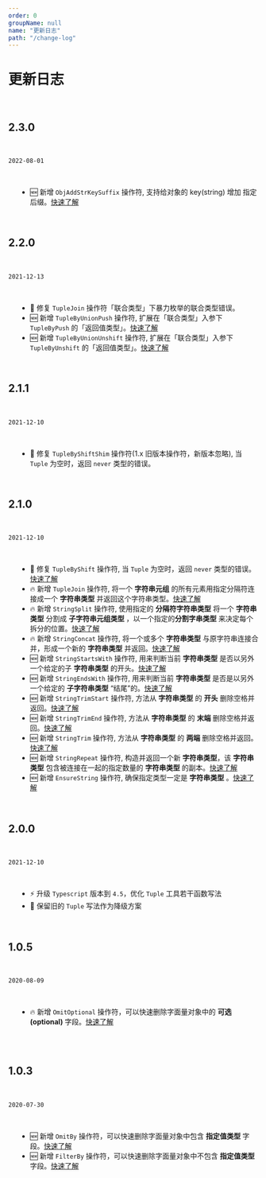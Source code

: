 ```yaml
---
order: 0
groupName: null
name: "更新日志"
path: "/change-log"
---
```


# 更新日志

<br />

## 2.3.0

<br />

`2022-08-01`

<br />

- 🆕 新增 `ObjAddStrKeySuffix` 操作符, 支持给对象的 key(string) 增加 指定后缀。[快速了解](/utils/obj-add-str-key-suffix)

<br />

## 2.2.0

<br />

`2021-12-13`

<br />

- 🐞 修复 `TupleJoin` 操作符「联合类型」下暴力枚举的联合类型错误。
- 🆕 新增 `TupleByUnionPush` 操作符, 扩展在「联合类型」入参下 `TupleByPush` 的「返回值类型」。[快速了解](/tuple/tuple-by-union-push)
- 🆕 新增 `TupleByUnionUnshift` 操作符, 扩展在「联合类型」入参下 `TupleByUnshift` 的「返回值类型」。[快速了解](/tuple/tuple-by-union-unshift)

<br />

## 2.1.1

<br />

`2021-12-10`

<br />

- 🐞 修复 `TupleByShiftShim` 操作符(1.x 旧版本操作符，新版本忽略), 当 `Tuple` 为空时，返回 `never` 类型的错误。

<br />

## 2.1.0

<br />

`2021-12-10`

<br />

- 🐞 修复 `TupleByShift` 操作符, 当 `Tuple` 为空时，返回 `never` 类型的错误。[快速了解](/tuple/tuple-by-shift)
- 🔥 新增 `TupleJoin` 操作符, 将一个 **字符串元组** 的所有元素用指定分隔符连接成一个 **字符串类型** 并返回这个字符串类型。[快速了解](/tuple/tuple-join)
- 🔥 新增 `StringSplit` 操作符, 使用指定的 **分隔符字符串类型** 将一个 **字符串类型** 分割成 **子字符串元组类型** ，以一个指定的**分割字串类型** 来决定每个拆分的位置。[快速了解](/string/split)
- 🔥 新增 `StringConcat` 操作符, 将一个或多个 **字符串类型** 与原字符串连接合并，形成一个新的 **字符串类型** 并返回。[快速了解](/string/concat)
- 🆕 新增 `StringStartsWith` 操作符, 用来判断当前 **字符串类型** 是否以另外一个给定的子 **字符串类型** 的开头。[快速了解](/string/starts-with)
- 🆕 新增 `StringEndsWith` 操作符, 用来判断当前 **字符串类型** 是否是以另外一个给定的 **子字符串类型** “结尾”的。[快速了解](/string/ends-with)
- 🆕 新增 `StringTrimStart` 操作符, 方法从 **字符串类型** 的 **开头** 删除空格并返回。[快速了解](/string/trim-start)
- 🆕 新增 `StringTrimEnd` 操作符, 方法从 **字符串类型** 的 **末端** 删除空格并返回。[快速了解](/string/trim-end)
- 🆕 新增 `StringTrim` 操作符, 方法从 **字符串类型** 的 **两端** 删除空格并返回。[快速了解](/string/trim)
- 🆕 新增 `StringRepeat` 操作符, 构造并返回一个新 **字符串类型**，该 **字符串类型** 包含被连接在一起的指定数量的 **字符串类型** 的副本。[快速了解](/string/repeat)
- 🆕 新增 `EnsureString` 操作符, 确保指定类型一定是 **字符串类型** 。[快速了解](/utils/ensure-string)

<br />

## 2.0.0

<br />

`2021-12-10`

<br />

- ⚡️ 升级 `Typescript` 版本到 `4.5`，优化 `Tuple` 工具若干函数写法
- 💄 保留旧的 `Tuple` 写法作为降级方案

<br />

## 1.0.5

<br />

`2020-08-09`

<br />

- 🔥 新增 `OmitOptional` 操作符，可以快速删除字面量对象中的 **可选(optional)** 字段。[快速了解](/utils/omit-optional)

<br /><br />

## 1.0.3

<br />

`2020-07-30`

<br />

- 🆕 新增 `OmitBy` 操作符，可以快速删除字面量对象中包含 **指定值类型** 字段。[快速了解](/utils/omit-by)
- 🆕 新增 `FilterBy` 操作符，可以快速删除字面量对象中不包含 **指定值类型** 字段。[快速了解](/utils/filter-by)

<style>
  ul {
    margin-left: 20px;
  }
</style>
